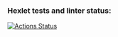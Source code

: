 ### Hexlet tests and linter status:
[![Actions Status](https://github.com/vsorrokin/js-oop-project-lvl1/workflows/hexlet-check/badge.svg)](https://github.com/vsorrokin/js-oop-project-lvl1/actions)